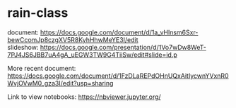 # rain-class

document: https://docs.google.com/document/d/1a_vHlnsm6Sxr-bewCcomJp8czgXV5R8KyhHhwMeYE3I/edit \
slideshow: https://docs.google.com/presentation/d/1Vo7wDw8WeT-7PJ4JS6JBB7uA4gA_uEGW3TW9G4TiiSw/edit#slide=id.p


More recent document: https://docs.google.com/document/d/1FzDLaREPdOHnUQxAitIycwnYVxnR0WvjOVwM0_gza3I/edit?usp=sharing

Link to view notebooks: https://nbviewer.jupyter.org/
